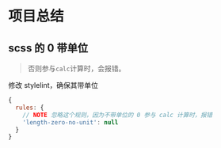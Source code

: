 # 项目总结

## scss 的 0 带单位

> 否则参与`calc`计算时，会报错。

修改 stylelint，确保其带单位

```js
{
  rules: {
    // NOTE 忽略这个规则，因为不带单位的 0 参与 calc 计算时，报错
    'length-zero-no-unit': null
  }
}
```
